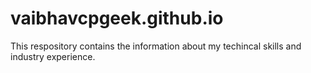 # vaibhavcpgeek.github.io

This respository contains the information about my techincal skills and industry experience. 
